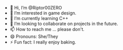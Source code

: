 - 👋 Hi, I’m @Riptor00ZERO
- 👀 I’m interested in game design.
- 🌱 I’m currently learning C++
- 💞️ I’m looking to collaborate on projects in the future.
- 📫 How to reach me ... please don't.
- 😄 Pronouns: She/They
- ⚡ Fun fact: I really enjoy baking.

<!---
Riptor00ZERO/Riptor00ZERO is a ✨ special ✨ repository because its `README.md` (this file) appears on your GitHub profile.
You can click the Preview link to take a look at your changes.
--->
